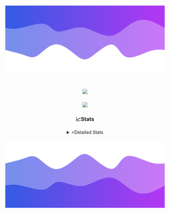 ![Header](./header.png)
<div align="center">

<h1 align="center">
  <a href="https://git.io/typing-svg">
    <img src="https://readme-typing-svg.herokuapp.com/?lines=Hello,+There!+👋;This+is+chicho.;CEO+on+Hely+Development....;&center=true&size=25">
  </a>
</h1>
  
<p align="center">
  <img src="https://lanyard.cnrad.dev/api/852683595378196480" />
</p>

### 📈Stats
<details>
    <summary> ⚡Detailed Stats</summary>
    <br/>

<!--START_SECTION:waka-->
![Code Time](http://img.shields.io/badge/Code%20Time-267%20hrs%2048%20mins-blue)

![Profile Views](http://img.shields.io/badge/Profile%20Views-1-blue)

**🐱 My GitHub Data** 

> 📦 42.5 kB Used in GitHub's Storage 
 > 
> 🏆 22 Contributions in the Year 2023
 > 
> 🚫 Not Opted to Hire
 > 
> 📜 7 Public Repositories 
 > 
> 🔑 9 Private Repositories 
 > 
**I'm a Night 🦉** 

```text
🌞 Morning                15 commits          ██░░░░░░░░░░░░░░░░░░░░░░░   06.44 % 
🌆 Daytime                28 commits          ███░░░░░░░░░░░░░░░░░░░░░░   12.02 % 
🌃 Evening                113 commits         ████████████░░░░░░░░░░░░░   48.50 % 
🌙 Night                  77 commits          ████████░░░░░░░░░░░░░░░░░   33.05 % 
```
📅 **I'm Most Productive on Tuesday** 

```text
Monday                   15 commits          ██░░░░░░░░░░░░░░░░░░░░░░░   06.44 % 
Tuesday                  47 commits          █████░░░░░░░░░░░░░░░░░░░░   20.17 % 
Wednesday                44 commits          █████░░░░░░░░░░░░░░░░░░░░   18.88 % 
Thursday                 26 commits          ███░░░░░░░░░░░░░░░░░░░░░░   11.16 % 
Friday                   33 commits          ████░░░░░░░░░░░░░░░░░░░░░   14.16 % 
Saturday                 23 commits          ██░░░░░░░░░░░░░░░░░░░░░░░   09.87 % 
Sunday                   45 commits          █████░░░░░░░░░░░░░░░░░░░░   19.31 % 
```


📊 **This Week I Spent My Time On** 

```text
🕑︎ Time Zone: America/Argentina/Buenos_Aires

💬 Programming Languages: 
Python                   10 hrs 52 mins      ███████████████░░░░░░░░░░   60.44 % 
HTML                     6 hrs 52 mins       ██████████░░░░░░░░░░░░░░░   38.28 % 
JavaScript               12 mins             ░░░░░░░░░░░░░░░░░░░░░░░░░   01.13 % 
Bash                     1 min               ░░░░░░░░░░░░░░░░░░░░░░░░░   00.15 % 

🔥 Editors: 
VS Code                  17 hrs 58 mins      █████████████████████████   100.00 % 

🐱‍💻 Projects: 
Unknown Project          12 hrs 48 mins      ██████████████████░░░░░░░   71.25 % 
Coder                    2 hrs 38 mins       ████░░░░░░░░░░░░░░░░░░░░░   14.72 % 
ocean-backend            2 hrs 25 mins       ███░░░░░░░░░░░░░░░░░░░░░░   13.48 % 
ocean-backend-v2         5 mins              ░░░░░░░░░░░░░░░░░░░░░░░░░   00.54 % 
pagina-1                 0 secs              ░░░░░░░░░░░░░░░░░░░░░░░░░   00.01 % 

💻 Operating System: 
Windows                  17 hrs 58 mins      █████████████████████████   100.00 % 
```

**I Mostly Code in JavaScript** 

```text
JavaScript               8 repos             █████████░░░░░░░░░░░░░░░░   34.78 % 
CSS                      4 repos             ████░░░░░░░░░░░░░░░░░░░░░   17.39 % 
HTML                     2 repos             ██░░░░░░░░░░░░░░░░░░░░░░░   08.70 % 
C#                       2 repos             ██░░░░░░░░░░░░░░░░░░░░░░░   08.70 % 
Batchfile                1 repo              █░░░░░░░░░░░░░░░░░░░░░░░░   04.35 % 
```




 Last Updated on 12/08/2023 22:09:47 UTC
<!--END_SECTION:waka-->
</details>

![Footer](./footer.png)

